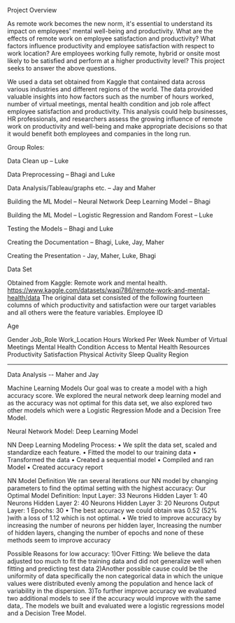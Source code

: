 
Project  Overview

As remote work becomes the new norm, it's essential to understand its impact on employees' mental well-being and productivity. What are the effects of remote work on employee satisfaction and productivity? What factors influence productivity and employee satisfaction with respect to work location? Are employees working fully remote, hybrid or onsite most likely to be satisfied and perform at a higher productivity level? This project seeks to answer the above  questions.  


We used a data set obtained from Kaggle that contained data across various industries and different regions of the world. The data provided valuable insights into how factors such as the number of hours worked, number of virtual meetings, mental health condition and job role affect employee satisfaction and productivity.
This analysis could help businesses, HR professionals, and researchers assess the growing influence of remote work on productivity and well-being and make appropriate decisions so that it would benefit both employees and companies in the long run.



Group Roles:

Data Clean up – Luke

Data Preprocessing – Bhagi and Luke

Data Analysis/Tableau/graphs etc. – Jay and Maher

Building the ML Model – Neural Network Deep Learning Model – Bhagi

Building the ML Model – Logistic Regression and Random Forest – Luke

Testing the Models – Bhagi and Luke

Creating the Documentation – Bhagi, Luke, Jay, Maher

Creating the Presentation - Jay, Maher,  Luke, Bhagi


Data Set 

Obtained from Kaggle:  Remote work and mental health.
https://www.kaggle.com/datasets/waqi786/remote-work-and-mental-health/data
The original data set consisted of  the following fourteen columns of which productivity and satisfaction were  our target variables and all others were the feature variables.
Employee ID

Age

Gender
Job_Role
Work_Location
Hours Worked Per Week
Number of Virtual Meetings
Mental Health Condition
Access to Mental Health Resources
Productivity
Satisfaction
Physical Activity
Sleep Quality
Region



---------------------------------------------------------------------------------------------------------------------------------------------------------------------

Data Analysis  -- Maher and Jay







Machine Learning Models
Our goal was to create a model with a high accuracy score. We explored the neural network deep learning model and as the accuracy was not optimal for this data set, we also explored two other models which were a Logistic Regression Mode and a Decision Tree Model.

Neural Network Model: Deep Learning Model

NN Deep Learning Modeling Process:
•	We split the data set, scaled and standardize each feature.
•	Fitted the model to our training data
•	Transformed the data
•	Created a sequential model
•	Compiled and ran Model
•	Created accuracy report

NN Model Definition
We ran several iterations our NN model by changing parameters to find the optimal setting with the highest accuracy:
Our Optimal Model Definition:
Input Layer: 33 Neurons
Hidden Layer 1: 40 Neurons
Hidden Layer 2: 40 Neurons
Hidden Layer 3: 20 Neurons
Output Layer: 1
Epochs: 30
•	The best accuracy we could obtain was 0.52 (52% )with a loss of 1.12 which is not optimal. 
•	We tried to improve accuracy by increasing the number of neurons per hidden layer, Increasing the number of hidden layers, changing the number of epochs and none of these methods seem to improve accuracy

Possible Reasons for low accuracy:
1)Over Fitting: We believe the data adjusted too much to fit the training data and did not generalize well when fitting and predicting test data
2)Another possible cause could be the uniformity of data specifically the non categorical data in which the unique values were distributed evenly among the population and hence lack of variability in the dispersion.
3)To further improve accuracy we evaluated two additional models to see if the accuracy would improve with the same data,. The models we built and evaluated were  a logistic regressions model and a Decision Tree Model.


